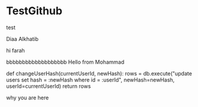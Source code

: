 # TestGithub
test

Diaa Alkhatib

hi farah

bbbbbbbbbbbbbbbbbbb
Hello from Mohammad


def changeUserHash(currentUserId, newHash):
    rows = db.execute("update  users set hash = :newHash where id = :userId",
                      newHash=newHash, userId=currentUserId)
    return rows


why you are here



